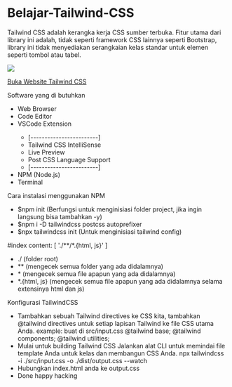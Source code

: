 # Belajar-Tailwind-CSS

Tailwind CSS adalah kerangka kerja CSS sumber terbuka. Fitur utama dari library ini adalah, tidak seperti framework CSS lainnya seperti Bootstrap, library ini tidak menyediakan serangkaian kelas standar untuk elemen seperti tombol atau tabel.

<img src="https://seeklogo.com/images/T/tailwind-css-logo-5AD4175897-seeklogo.com.png" >

<a href="https://tailwindcss.com/">Buka Website Tailwind CSS</a>

Software yang di butuhkan
<ul>
  <li> Web Browser </li>
  <li> Code Editor </li>
  <li> VSCode Extension </li>
  <ul>
    <li> [------------------------] </li>
    <li> Tailwind CSS IntelliSense </li>
    <li> Live Preview </li>
    <li> Post CSS Language Support </li>
    <li> [------------------------] </li>
  </ul>
  <li> NPM (Node.js) </li>
  <li> Terminal </li>
</ul>

Cara instalasi menggunakan NPM
<ul>
  <li> $npm init (Berfungsi untuk menginisiasi folder project, jika ingin langsung bisa tambahkan -y) </li>
  <li> $npm i -D tailwindcss postcss autoprefixer </li>
  <li> $npx tailwindcss init (Untuk menginisiasi tailwind config) </li>
</ul>

#index
content: [ './**/*.{html, js}' ]
<ul>
  <li> ./ (folder root) </li>
  <li> ** (mengecek semua folder yang ada didalamnya) </li>
  <li> * (mengecek semua file apapun yang ada didalamnya) </li>
  <li> *.{html, js} (mengecek semua file apapun yang ada didalamnya selama extensinya html dan js) </li>
</ul>

Konfigurasi TailwindCSS
- Tambahkan sebuah Tailwind directives ke CSS kita, tambahkan @tailwind directives untuk setiap lapisan Tailwind ke file CSS utama Anda.
  example: buat di src/input.css
  @tailwind base;
  @tailwind components;
  @tailwind utilities;
- Mulai untuk building Tailwind CSS
  Jalankan alat CLI untuk memindai file template Anda untuk kelas dan membangun CSS Anda.
  npx tailwindcss -i ./src/input.css -o ./dist/output.css --watch
- Hubungkan index.html anda ke output.css
- Done happy hacking
  
  

